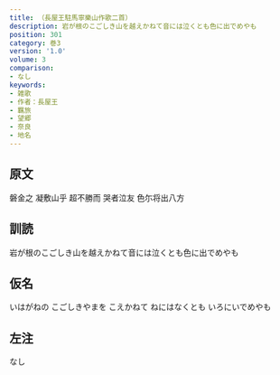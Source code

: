 ```yaml
---
title: （長屋王駐馬寧樂山作歌二首）
description: 岩が根のこごしき山を越えかねて音には泣くとも色に出でめやも
position: 301
category: 巻3
version: '1.0'
volume: 3
comparison:
- なし
keywords:
- 雑歌
- 作者：長屋王
- 羈旅
- 望郷
- 奈良
- 地名
---
```


## 原文

磐金之 凝敷山乎 超不勝而 哭者泣友 色尓将出八方

## 訓読

岩が根のこごしき山を越えかねて音には泣くとも色に出でめやも

## 仮名

いはがねの こごしきやまを こえかねて ねにはなくとも いろにいでめやも

## 左注

なし

